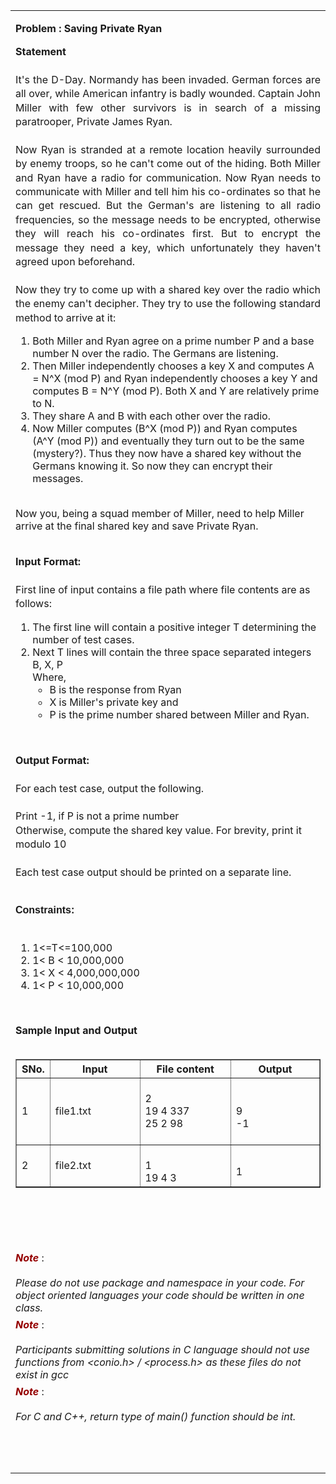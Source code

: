 <html>
  <body>
    <table>
      <tbody>
        <tr>
          <td width="auto" valign="top">
            <div class="border">
              <div class="Section1">	
                <p class="MsoNormal" align="center" style="text-align:left">
                  <b style="mso-bidi-font-weight:
                            normal">
                    <span class="problem">Problem : Saving Private Ryan 
                    </span>
                  </b>
                </p>
                <p class="western" align="JUSTIFY" style="line-height:140%;margin-bottom: 0in;">
                  <b>Statement
                  </b>
                  <br>
                  <br>
                  It's the D-Day. Normandy has been invaded. German forces are all over, while American infantry is badly wounded. Captain John Miller with few other survivors is in search of a missing paratrooper, Private James Ryan.
                  <br>
                  <br>
                  Now Ryan is stranded at a remote location heavily surrounded by enemy troops, so he can't come out of the hiding. Both Miller and Ryan have a radio for communication. Now Ryan needs to communicate with Miller and tell him his co-ordinates so that he can get rescued. But the German's are listening to all radio frequencies, so the message needs to be encrypted, otherwise they will reach his co-ordinates first. But to encrypt the message they need a key, which unfortunately they haven't agreed upon beforehand.
                  <br>
                  <br>
                  Now they try to come up with a shared key over the radio which the enemy can't decipher. They try to use the following standard method to arrive at it:
                </p>
                <ol>
                  <li>Both Miller and Ryan agree on a prime number P and a base number N over the radio. The Germans are listening.
                  </li>
                  <li>Then Miller independently chooses a key X and computes A = N^X (mod P) and Ryan independently chooses a key Y and computes B = N^Y (mod P). Both X and Y are relatively prime to N.
                  </li>
                  <li>They share A and B with each other over the radio.
                  </li>
                  <li>Now Miller computes (B^X (mod P)) and Ryan computes (A^Y (mod P)) and eventually they turn out to be the same (mystery?). Thus they now have a shared key without the Germans knowing it. So now they can encrypt their messages.
                  </li>					
                </ol>
                <br>
                Now you, being a squad member of Miller, need to help Miller arrive at the final shared key and save Private Ryan.
                <br>
                <br>
                <p>
                </p>
                <p style="line-height:140%;">
                  <b>Input Format:
                  </b>
                  <br>
                  <br>
                  First line of input contains a file path where file contents are as follows:
                </p>
                <ol>
                  <li>The first line will contain a positive integer T determining the number of test cases.
                  </li>
                  <li>Next T lines will contain the three space separated integers B, X, P 
                    <br>
                    Where,
                    <ul>
                      <li>B is the response from Ryan
                      </li>
                      <li>X is Miller's private key and
                      </li>
                      <li>P is the prime number shared between Miller and Ryan.
                      </li>
                    </ul>
                  </li>
                </ol>
                <br>
                <p>
                </p>
                <p style="line-height:140%;">
                  <b>Output Format:
                  </b>
                  <br>
                  <br>
                  For each test case, output the following.
                  <br>
                  <br>
                  Print -1, if P is not a prime number 
                  <br>
                  Otherwise, compute the shared key value. For brevity, print it modulo 10
                  <br>
                  <br>
                  Each test case output should be printed on a separate line.
                  <br>
                  <br>
                </p>
                <p class="western" align="JUSTIFY" style="line-height:140%;margin-bottom: 0in;">
                  <font face="Verdana, sans-serif">
                    <b>Constraints:
                    </b>
                  </font>
                  <br>
                  <br>
                </p>
                <ol>
                  <li>1&lt;=T&lt;=100,000
                  </li>
                  <li>
                    1&lt; B &lt; 10,000,000
                  </li>
                  <li>
                    1&lt; X &lt; 4,000,000,000
                  </li>
                  <li>
                    1&lt; P &lt; 10,000,000
                  </li>
                </ol>
                <br>
                <p>
                </p>
                <a>
                  <b>Sample Input and Output
                  </b>
                </a>
                <a>
                  <br>
                  <br>
                  <table width="650px" border="1" cellspacing="0" cellpadding="2">
                    <tbody>
                      <tr>
                        <th style="height:20px">SNo.
                        </th>
                        <th style="height:20px">Input
                        </th>
                        <th style="height:20px">File content
                        </th>
                        <th style="height:20px">Output
                        </th>
                      </tr>
                      <tr>
                        <td style="width:7px;">1
                        </td>
                        <td style="width:200">file1.txt
                        </td>
                        <td style="width:200px;">
                          <br>
                          2
                          <br>19 4 337
                          <br>25 2 98
                          <br>
                          <br>
                        </td>
                        <td style="width:200px">
                          <br>
                          9
                          <br>-1
                          <br>
                        </td>							
                      </tr>
                      <tr>
                        <td style="width:7px;">2
                        </td>
                        <td style="width:200px;">file2.txt
                          <br>
                        </td>
                        <td style="width:200px;">
                          <br>1
                          <br>19 4 3
                          <br>
                        </td>
                        <td style="width:200px">
                          <br>1
                          <br>
                        </td>							
                      </tr>
                    </tbody>
                  </table>
                  <br>
                  <br>
                  <br>
                  <br>
                </a>
              </div>
              <a>
                <div class="note">
                  <p class="western" style="margin-top: 0.07in; margin-bottom: 0in; widows: 2; orphans: 2">
                    <font color="#950000">
                      <i>
                        <b>Note
                        </b>
                      </i>
                    </font>:
                    <br> 
                    <br>
                    <i> Please do not use package and namespace in your code.
                      For object oriented languages your code should be written in
                      one class.
                    </i>
                  </p>
                  <p class="western" style="margin-top: 0.07in; margin-bottom: 0in; widows: 2; orphans: 2">
                    <font color="#950000">
                      <i>
                        <b>Note
                        </b>
                      </i>
                    </font>:
                    <br> 
                    <br>
                    <i>Participants submitting solutions in C language should
                      not use functions from &lt;conio.h&gt; / &lt;process.h&gt; as
                      these files do not exist in gcc
                    </i>
                  </p>
                  <p class="western" style="margin-top: 0.07in; margin-bottom: 0in; widows: 2; orphans: 2">
                    <font color="#950000">
                      <i>
                        <b>Note
                        </b>
                      </i>
                    </font>:
                    <br> 
                    <br>
                    <i>For C and C++, return type of main() function should be
                      int.
                    </i>
                  </p>
                  <br> 
                  <br>
                  <p class="western" align="JUSTIFY" style="margin-bottom: 0in">
                    <br>
                  </p>
                </div>
              </a>
            </div></td>
        </tr>
      </tbody>
    </table>
  </body>
</html>
